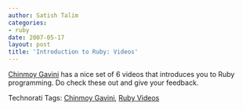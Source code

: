 ```yaml
---
author: Satish Talim
categories:
- ruby
date: 2007-05-17
layout: post
title: 'Introduction to Ruby: Videos'
---
```


[Chinmoy Gavini](http://showmedo.com/videos/series?name=fXRfVLC1J) has a
nice set of 6 videos that introduces you to Ruby programming. Do check
these out and give your feedback.

Technorati Tags: [Chinmoy
Gavini](http://technorati.com/tag/Chinmoy+Gavini), [Ruby
Videos](http://technorati.com/tag/Ruby+Videos)
